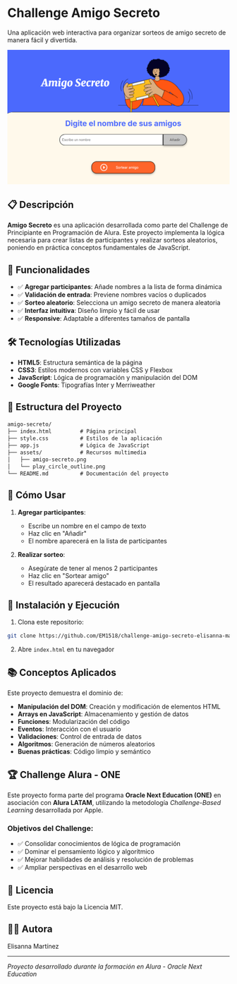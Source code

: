 # Challenge Amigo Secreto

Una aplicación web interactiva para organizar sorteos de amigo secreto de manera fácil y divertida.

![Amigo Secreto Preview](assets/captura.png)

## 📋 Descripción

**Amigo Secreto** es una aplicación desarrollada como parte del Challenge de Principiante en Programación de Alura. Este proyecto implementa la lógica necesaria para crear listas de participantes y realizar sorteos aleatorios, poniendo en práctica conceptos fundamentales de JavaScript.

## 🚀 Funcionalidades

- ✅ **Agregar participantes**: Añade nombres a la lista de forma dinámica
- ✅ **Validación de entrada**: Previene nombres vacíos o duplicados
- ✅ **Sorteo aleatorio**: Selecciona un amigo secreto de manera aleatoria
- ✅ **Interfaz intuitiva**: Diseño limpio y fácil de usar
- ✅ **Responsive**: Adaptable a diferentes tamaños de pantalla

## 🛠️ Tecnologías Utilizadas

- **HTML5**: Estructura semántica de la página
- **CSS3**: Estilos modernos con variables CSS y Flexbox
- **JavaScript**: Lógica de programación y manipulación del DOM
- **Google Fonts**: Tipografías Inter y Merriweather

## 📁 Estructura del Proyecto

```
amigo-secreto/
├── index.html         # Página principal
├── style.css          # Estilos de la aplicación
├── app.js             # Lógica de JavaScript
├── assets/            # Recursos multimedia
│   ├── amigo-secreto.png
│   └── play_circle_outline.png
└── README.md          # Documentación del proyecto
```

## 🎯 Cómo Usar

1. **Agregar participantes**:
   - Escribe un nombre en el campo de texto
   - Haz clic en "Añadir" 
   - El nombre aparecerá en la lista de participantes

2. **Realizar sorteo**:
   - Asegúrate de tener al menos 2 participantes
   - Haz clic en "Sortear amigo"
   - El resultado aparecerá destacado en pantalla

## 🔧 Instalación y Ejecución

1. Clona este repositorio:
```bash
git clone https://github.com/EM1518/challenge-amigo-secreto-elisanna-martinez.git
```

2. Abre `index.html` en tu navegador 

## 📚 Conceptos Aplicados

Este proyecto demuestra el dominio de:

- **Manipulación del DOM**: Creación y modificación de elementos HTML
- **Arrays en JavaScript**: Almacenamiento y gestión de datos
- **Funciones**: Modularización del código
- **Eventos**: Interacción con el usuario
- **Validaciones**: Control de entrada de datos
- **Algoritmos**: Generación de números aleatorios
- **Buenas prácticas**: Código limpio y semántico

## 🏆 Challenge Alura - ONE

Este proyecto forma parte del programa **Oracle Next Education (ONE)** en asociación con **Alura LATAM**, utilizando la metodología *Challenge-Based Learning* desarrollada por Apple. 

### Objetivos del Challenge:
- ✅ Consolidar conocimientos de lógica de programación
- ✅ Dominar el pensamiento lógico y algorítmico
- ✅ Mejorar habilidades de análisis y resolución de problemas
- ✅ Ampliar perspectivas en el desarrollo web

## 📝 Licencia

Este proyecto está bajo la Licencia MIT.

## 👨‍💻 Autora

Elisanna Martínez 

---

*Proyecto desarrollado durante la formación en Alura - Oracle Next Education*
